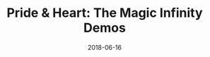 ---
type: compilation
title: "Pride & Heart: The Magic Infinity Demos"
date: 2018-06-16
img: /images/compilations/p+h.jpg
permalink: /music/albums/:title/
discs:
  - tracks:
    - title: Valentine's Overture Part I
      subtitle: Demo
    - title: The Magic Infinity
      subtitle: Demo    
    - title: Miss You Eternally
      subtitle: Demo    
    - title: Only Your Love
      subtitle: Demo    
    - title: Angel Of My Heart
      subtitle: Demo    
    - title: No Turning Back
      subtitle: Demo    
    - title: The Reconciliation
      subtitle: Demo    
    - title: Don't Make Me Wait Forever
      subtitle: Demo    
    - title: I Need Your Love
      subtitle: Demo    
    - title: Help Me Spell My Name
      subtitle: Demo    
    - title: Megaman
      subtitle: Demo 
    - title: Raise Your Hands
      subtitle: Demo    
    - title: Valentine's Overture Part II (A Martian On Earth)
      subtitle: Demo    
---